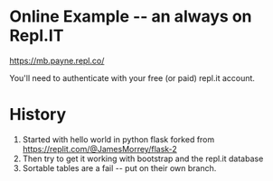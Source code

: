 # Online Example -- an always on Repl.IT

https://mb.payne.repl.co/

You'll need to authenticate with your free (or paid) repl.it account.

# History
1. Started with hello world in python flask forked from https://replit.com/@JamesMorrey/flask-2
2. Then try to get it working with bootstrap and the repl.it database
3. Sortable tables are a fail -- put on their own branch.

